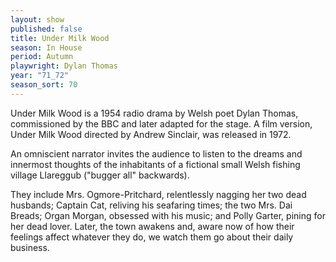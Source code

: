 ```yaml
---
layout: show
published: false
title: Under Milk Wood
season: In House
period: Autumn
playwright: Dylan Thomas
year: "71_72"
season_sort: 70
---
```



Under Milk Wood is a 1954 radio drama by Welsh poet Dylan Thomas, commissioned by the BBC and later adapted for the stage. A film version, Under Milk Wood directed by Andrew Sinclair, was released in 1972.

An omniscient narrator invites the audience to listen to the dreams and innermost thoughts of the inhabitants of a fictional small Welsh fishing village Llareggub ("bugger all" backwards).

They include Mrs. Ogmore-Pritchard, relentlessly nagging her two dead husbands; Captain Cat, reliving his seafaring times; the two Mrs. Dai Breads; Organ Morgan, obsessed with his music; and Polly Garter, pining for her dead lover. Later, the town awakens and, aware now of how their feelings affect whatever they do, we watch them go about their daily business.
